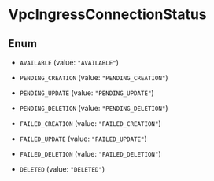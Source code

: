 

# VpcIngressConnectionStatus

## Enum


* `AVAILABLE` (value: `"AVAILABLE"`)

* `PENDING_CREATION` (value: `"PENDING_CREATION"`)

* `PENDING_UPDATE` (value: `"PENDING_UPDATE"`)

* `PENDING_DELETION` (value: `"PENDING_DELETION"`)

* `FAILED_CREATION` (value: `"FAILED_CREATION"`)

* `FAILED_UPDATE` (value: `"FAILED_UPDATE"`)

* `FAILED_DELETION` (value: `"FAILED_DELETION"`)

* `DELETED` (value: `"DELETED"`)



